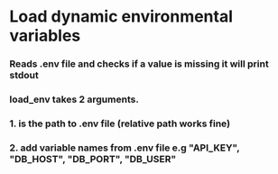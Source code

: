 # Load dynamic environmental variables 
### Reads .env file and checks if a value is missing it will print stdout
### load_env takes 2 arguments. 
### 1. is the path to .env file (relative path works fine)
### 2. add variable names from .env file e.g "API_KEY", "DB_HOST", "DB_PORT", "DB_USER"